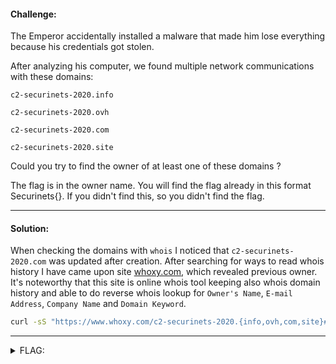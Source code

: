 #### Challenge:

The Emperor accidentally installed a malware that made him lose everything because his credentials got stolen.

After analyzing his computer, we found multiple network communications with these domains:

`c2-securinets-2020.info`

`c2-securinets-2020.ovh`

`c2-securinets-2020.com`

`c2-securinets-2020.site`

Could you try to find the owner of at least one of these domains ?

The flag is in the owner name. You will find the flag already in this format Securinets{}. If you didn't find this, so you didn't find the flag.

---

#### Solution:

When checking the domains with `whois` I noticed that `c2-securinets-2020.com` was updated after creation. After searching for ways to read whois history I have came upon site [whoxy.com](https://www.whoxy.com/), which revealed previous owner. It's noteworthy that this site is online whois tool keeping also whois domain history and able to do reverse whois lookup for `Owner's Name`, `E-mail Address`, `Company Name` and  `Domain Keyword`.

```bash
curl -sS "https://www.whoxy.com/c2-securinets-2020.{info,ovh,com,site}#history" | grep -i -o "Securinets{.*}"
```

---

<details><summary>FLAG:</summary>

```
Securinets{Emper0r_Of_C2_Serv3rs}
```

</details>
<br/>
